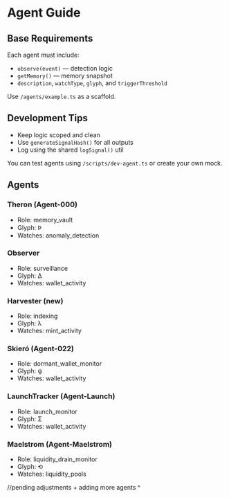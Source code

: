 # Agent Guide

## Base Requirements
Each agent must include:
- `observe(event)` — detection logic
- `getMemory()` — memory snapshot
- `description`, `watchType`, `glyph`, and `triggerThreshold`

Use `/agents/example.ts` as a scaffold.

## Development Tips
- Keep logic scoped and clean
- Use `generateSignalHash()` for all outputs
- Log using the shared `logSignal()` util

You can test agents using `/scripts/dev-agent.ts` or create your own mock.

## Agents

### Theron (Agent-000)
- Role: memory_vault  
- Glyph: Ϸ  
- Watches: anomaly_detection  

### Observer
- Role: surveillance  
- Glyph: Δ  
- Watches: wallet_activity  

### Harvester (new)
- Role: indexing  
- Glyph: λ  
- Watches: mint_activity  

### Skieró (Agent-022)
- Role: dormant_wallet_monitor
- Glyph: ψ
- Watches: wallet_activity

### LaunchTracker (Agent-Launch)
- Role: launch_monitor
- Glyph: Σ
- Watches: wallet_activity

### Maelstrom (Agent-Maelstrom)
- Role: liquidity_drain_monitor
- Glyph: ⟲
- Watches: liquidity_pools

//pending adjustments + adding more agents ^
